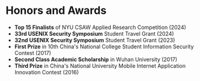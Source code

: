# Honors and Awards
- **Top 15 Finalists** of NYU CSAW Applied Research Competition (2024)
- **33rd USENIX Security Symposium** Student Travel Grant (2024)
- **32nd USENIX Security Symposium** Student Travel Grant (2023)
- **First Prize** in 10th China's National College Student Information Security Contest (2017)
- **Second Class Academic Scholarship** in Wuhan University (2017)
- **Third Prize** in China's National University Mobile Internet Application Innovation Contest (2016)
